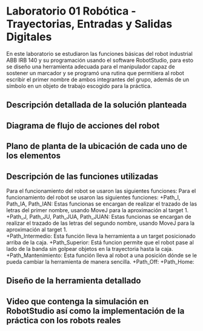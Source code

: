# Laboratorio 01 Robótica - Trayectorias, Entradas y Salidas Digitales
En este laboratorio se estudiaron las funciones básicas del robot industrial ABB IRB 140 y su programación usando el software RobotStudio, para esto se diseño una herramienta adecuada para el manipulador capaz de sostener un marcador y se programó una rutina que permitiera al robot escribir el primer nombre de ambos integrantes del grupo, además de un símbolo en un objeto de trabajo escogido para la práctica.
## Descripción detallada de la solución planteada

## Diagrama de flujo de acciones del robot
## Plano de planta de la ubicación de cada uno de los elementos
## Descripción de las funciones utilizadas
Para el funcionamiento del robot se usaron las siguientes funciones: 
Para el funcionamiento del robot se usaron las siguientes funciones: 
+Path_I, Path_IA, Path_IAN: Estas funcionas se encargan de realizar el trazado de las letras del primer nombre, usando MoveJ para la aproximación al target 1. 
+Path_J, Path_JU, Path_JUA, Path_JUAN: Estas funcionas se encargan de realizar el trazado de las letras del segundo nombre, usando MoveJ para la aproximación al target 1.   
+Path_Intermedio: Esta función lleva la herramienta a un target posicionado arriba de la caja. 
+Path_Superior: Está funcion permite que el robot pase al lado de la banda sin golpear objetos en la trayectoria hasta la caja.
+Path_Mantenimiento: Esta función lleva al robot a una posición dónde se le pueda cambiar la herramienta de manera sencilla. 
+Path_Off:
+Path_Home:
## Diseño de la herramienta detallado 
## Video que contenga la simulación en RobotStudio así como la implementación de la práctica con los robots reales
